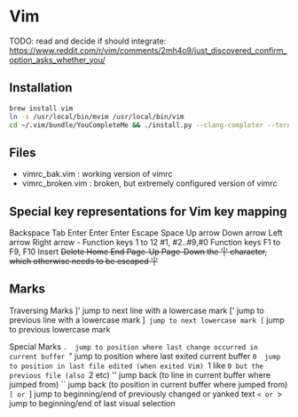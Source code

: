 # Vim

TODO: read and decide if should integrate: https://www.reddit.com/r/vim/comments/2mh4o9/just_discovered_confirm_option_asks_whether_you/

## Installation
```bash
brew install vim
ln -s /usr/local/bin/mvim /usr/local/bin/vim
cd ~/.vim/bundle/YouCompleteMe && ./install.py --clang-completer --tern-completer
```

## Files
- vimrc_bak.vim : working version of vimrc
- vimrc_broken.vim : broken, but extremely configured version of vimrc

## Special key representations for Vim key mapping
<BS>           Backspace
<Tab>          Tab
<CR>           Enter
<Enter>        Enter
<Return>       Enter
<Esc>          Escape
<Space>        Space
<Up>           Up arrow
<Down>         Down arrow
<Left>         Left arrow
<Right>        Right arrow
<F1> - <F12>   Function keys 1 to 12
#1, #2..#9,#0  Function keys F1 to F9, F10
<Insert>       Insert
<Del>          Delete
<Home>         Home
<End>          End
<PageUp>       Page-Up
<PageDown>     Page-Down
<bar>          the '|' character, which otherwise needs to be escaped '\|'

## Marks
Traversing Marks
]' jump to next line with a lowercase mark
[' jump to previous line with a lowercase mark
]` jump to next lowercase mark
[` jump to previous lowercase mark

Special Marks
`.	jump to position where last change occurred in current buffer
`"	jump to position where last exited current buffer
`0	jump to position in last file edited (when exited Vim)
`1	like `0 but the previous file (also `2 etc)
''	jump back (to line in current buffer where jumped from)
``	jump back (to position in current buffer where jumped from)
`[ or `]	jump to beginning/end of previously changed or yanked text
`< or `>	jump to beginning/end of last visual selection


